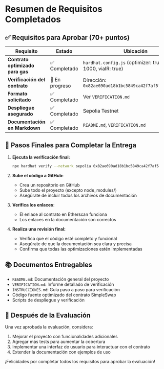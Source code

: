 # Resumen de Requisitos Completados

## ✅ Requisitos para Aprobar (70+ puntos)

| Requisito | Estado | Ubicación |
|-----------|--------|-----------|
| **Contrato optimizado para gas** | ✅ Completado | `hardhat.config.js` (optimizer: true, runs: 1000, viaIR: true) |
| **Verificación del contrato** | 🔄 En progreso | Dirección: `0x82ae690ad18b1bc5849ca42f7af5fec34546e3bc` |
| **Formato solicitado** | ✅ Completado | Ver `VERIFICATION.md` |
| **Despliegue asegurado** | ✅ Completado | Sepolia Testnet |
| **Documentación en Markdown** | ✅ Completado | `README.md`, `VERIFICATION.md` |

## 📝 Pasos Finales para Completar la Entrega

1. **Ejecuta la verificación final:**
   ```bash
   npx hardhat verify --network sepolia 0x82ae690ad18b1bc5849ca42f7af5fec34546e3bc
   ```

2. **Sube el código a GitHub:**
   - Crea un repositorio en GitHub
   - Sube todo el proyecto (excepto node_modules/)
   - Asegúrate de incluir todos los archivos de documentación

3. **Verifica los enlaces:**
   - El enlace al contrato en Etherscan funciona
   - Los enlaces en la documentación son correctos

4. **Realiza una revisión final:**
   - Verifica que el código esté completo y funcional
   - Asegúrate de que la documentación sea clara y precisa
   - Confirma que todas las optimizaciones estén implementadas

## 📚 Documentos Entregables

- `README.md`: Documentación general del proyecto
- `VERIFICATION.md`: Informe detallado de verificación
- `INSTRUCCIONES.md`: Guía paso a paso para verificación
- Código fuente optimizado del contrato SimpleSwap
- Scripts de despliegue y verificación

## 🚀 Después de la Evaluación

Una vez aprobada la evaluación, considera:

1. Mejorar el proyecto con funcionalidades adicionales
2. Agregar más tests para aumentar la cobertura
3. Implementar una interfaz de usuario para interactuar con el contrato
4. Extender la documentación con ejemplos de uso

¡Felicidades por completar todos los requisitos para aprobar la evaluación!
